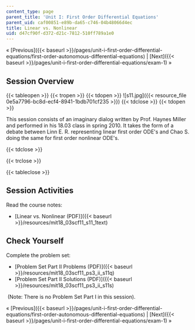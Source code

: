 ```yaml
---
content_type: page
parent_title: 'Unit I: First Order Differential Equations'
parent_uid: caf00851-e89b-da65-c746-04b48066d4ec
title: Linear vs. Nonlinear
uid: d47cf90f-d372-d21c-7812-510ff789a1e0
---
```


« [Previous]({{< baseurl >}}/pages/unit-i-first-order-differential-equations/first-order-autonomous-differential-equations) | [Next]({{< baseurl >}}/pages/unit-i-first-order-differential-equations/exam-1) »

Session Overview
----------------

{{< tableopen >}}
{{< tropen >}}
{{< tdopen >}}
![s11.jpg]({{< resource_file 0e5a7796-bc8d-ecf4-8941-1bdb701cf235 >}})
{{< tdclose >}}
{{< tdopen >}}


This session consists of an imaginary dialog written by Prof. Haynes Miller and performed in his 18.03 class in spring 2010. It takes the form of a debate between Linn E. R. representing linear first order ODE's and Chao S. doing the same for first order nonlinear ODE's.


{{< tdclose >}}

{{< trclose >}}

{{< tableclose >}}

Session Activities
------------------

Read the course notes:

*   [Linear vs. Nonlinear (PDF)]({{< baseurl >}}/resources/mit18_03scf11_s11_1text)

Check Yourself
--------------

Complete the problem set:

*   [Problem Set Part II Problems (PDF)]({{< baseurl >}}/resources/mit18_03scf11_ps3_ii_s11q)
*   [Problem Set Part II Solutions (PDF)]({{< baseurl >}}/resources/mit18_03scf11_ps3_ii_s11s)

 (Note: There is no Problem Set Part I in this session).

« [Previous]({{< baseurl >}}/pages/unit-i-first-order-differential-equations/first-order-autonomous-differential-equations) | [Next]({{< baseurl >}}/pages/unit-i-first-order-differential-equations/exam-1) »